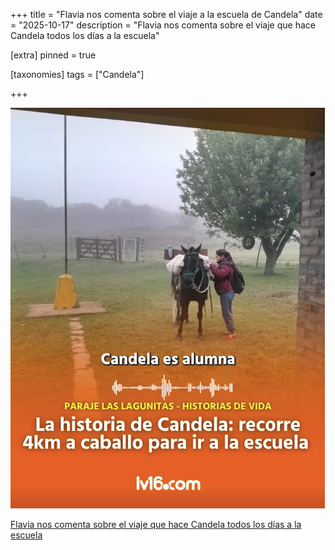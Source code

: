 +++
title = "Flavia nos comenta sobre el viaje a la escuela de Candela"
date = "2025-10-17"
description = "Flavia nos comenta sobre el viaje que hace Candela todos los días a la escuela"

[extra]
pinned = true

[taxonomies]
tags = ["Candela"]

+++

[![Flavia nos comenta sobre el viaje que hace Candela todos los días a la escuela](/img/candela.png)](https://www.facebook.com/share/r/1EqW8LYc4b)

[Flavia nos comenta sobre el viaje que hace Candela todos los días a la escuela](https://www.facebook.com/share/r/1EqW8LYc4b/)
